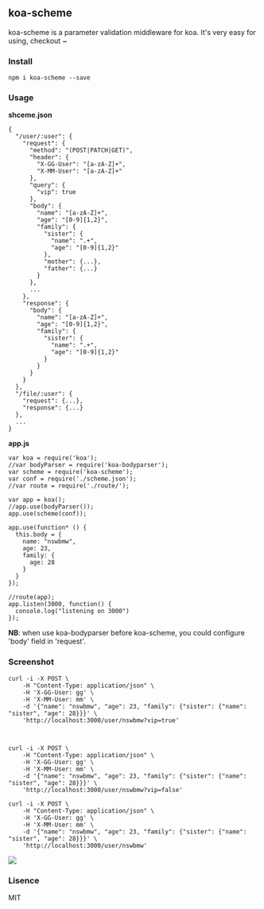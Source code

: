## koa-scheme

koa-scheme is a parameter validation middleware for koa. It's very easy for using, checkout ~

### Install

    npm i koa-scheme --save
    
### Usage

**shceme.json**

```
{
  "/user/:user": {
    "request": {
      "method": "(POST|PATCH|GET)",
      "header": {
        "X-GG-User": "[a-zA-Z]+",
        "X-MM-User": "[a-zA-Z]+"
      },
      "query": {
        "vip": true
      },
      "body": {
        "name": "[a-zA-Z]+",
        "age": "[0-9]{1,2}",
        "family": {
          "sister": {
            "name": ".+",
            "age": "[0-9]{1,2}"
          },
          "mother": {...},
          "father": {...}
        }
      },
      ...
    },
    "response": {
      "body": {
        "name": "[a-zA-Z]+",
        "age": "[0-9]{1,2}",
        "family": {
          "sister": {
            "name": ".+",
            "age": "[0-9]{1,2}"
          }
        }
      }
    }
  },
  "/file/:user": {
    "request": {...},
    "response": {...}
  },
  ...
}
```
**app.js**

```
var koa = require('koa');
//var bodyParser = require('koa-bodyparser');
var scheme = require('koa-scheme');
var conf = require('./scheme.json');
//var route = require('./route/');

var app = koa();
//app.use(bodyParser());
app.use(scheme(conf));

app.use(function* () {
  this.body = {
    name: "nswbmw",
    age: 23,
    family: {
      age: 28
    }
  }
});

//route(app);
app.listen(3000, function() {
  console.log("listening on 3000")
});
```
**NB**: when use koa-bodyparser before koa-scheme, you could configure 'body' field in 'request'.

### Screenshot

```
curl -i -X POST \
    -H "Content-Type: application/json" \
    -H 'X-GG-User: gg' \
    -H 'X-MM-User: mm' \
    -d '{"name": "nswbmw", "age": 23, "family": {"sister": {"name": "sister", "age": 28}}}' \
    'http://localhost:3000/user/nswbmw?vip=true'



curl -i -X POST \
    -H "Content-Type: application/json" \
    -H 'X-GG-User: gg' \
    -H 'X-MM-User: mm' \
    -d '{"name": "nswbmw", "age": 23, "family": {"sister": {"name": "sister", "age": 28}}}' \
    'http://localhost:3000/user/nswbmw?vip=false'

curl -i -X POST \
    -H "Content-Type: application/json" \
    -H 'X-GG-User: gg' \
    -H 'X-MM-User: mm' \
    -d '{"name": "nswbmw", "age": 23, "family": {"sister": {"name": "sister", "age": 28}}}' \
    'http://localhost:3000/user/nswbmw'
```

![](https://github.com/nswbmw/koa-scheme/blob/master/example.png?raw=true)

### Lisence

MIT




